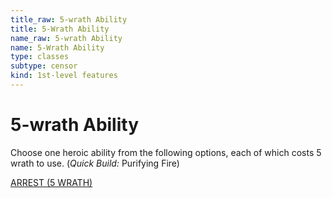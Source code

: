 ```yaml
---
title_raw: 5-wrath Ability
title: 5-Wrath Ability
name_raw: 5-wrath Ability
name: 5-Wrath Ability
type: classes
subtype: censor
kind: 1st-level features
---
```


# 5-wrath Ability

Choose one heroic ability from the following options, each of which costs 5 wrath to use. (*Quick Build:* Purifying Fire)

[ARREST (5 WRATH)](./Arrest.md)
